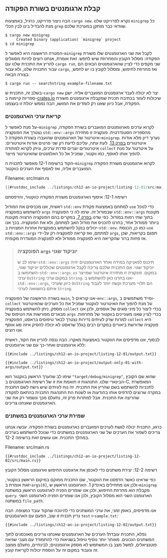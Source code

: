 ## קבלת ארגומנטים בשורת הפקודה

הבה ניצור פרוייקט, כרגיל, באמצעות `cargo new`. נקרא לפרוייקט שלנו `minigrep` כל מנת להבדיל בינו לבין הכלי `grep` שוודאי כבר מותקן במערכת שלכם.

```console
$ cargo new minigrep
     Created binary (application) `minigrep` project
$ cd minigrep
```

המטרה הראשונה היא לאפשר ל-`minigrep` לקבל את שני הארגומנטים שלו משורת הפקודה: מסלול הקובץ והמחרוזת שיש לחפש. זאת אומרת, אנחנו רוצים להיות מסוגלים להריץ את התכנית שלנו עם `cargo run`, שני מקפים כדי לציין שהארגומנטים הבאים הם עבור התכנית שלנו, ולא עבור `cargo`, ואז מחרוזת לחיפוש, ומסלול לקובץ בו יש לחפש, בצורה הבאה:

```console
$ cargo run -- searchstring example-filename.txt
```

בשלב זה, התכנית ש-`cargo new` יצר לא יכולה לעבד ארגומנטים המועברים אליה. ישנן ספריות קיימות ב-[crates.io](https://crates.io/) שיכולות לעזור בכתיבת תכנית שמקבלת ארגומנטים משורת הפקודה, אבל כיוון שאנו רק לומדים את המושג, הבה נממש יכולת זו בעצמנו.

### קריאת ערכי הארגומנטים

על מנת לאפשר ל-`minigrep` לקרוא ערכים מארגומנטים המועברים בשורת הפקודה, נצטרך את הפונקציה `std::env::args` מהספריה הסטנדרטית. פונקציה זו מחזירה איטרטור של הארגומנטים שהועברו בשורת הפקודה ל-`minigrep`. נערוך דיון מלא אודות איטרטורים [בפרק 13][ch13]<!-- ignore
-->. לעת עתה, עליכם לדעת רק שני פרטים אודות איטרטורים: איטרטורים יוצרים סדרת ערכים, וניתן לקרוא למתודה `collect` על איטרטור על מנת להפוך אותו לאוסף, כמו ווקטור, שמכיל אל כל האלמנטים שהאיטרטור מייצר.

הקוד ברשימה 12-1 מאפשר לתכנית ה-`minigrep` לקרוא ארגומנטים משורת הפקודה המועברים אליה, ואז לאסוף את הערכים כווקטור.

<span class="filename">Filename: src/main.rs</span>

```rust
{{#rustdoc_include ../listings/ch12-an-io-project/listing-12-01/src/main.rs}}
```

<span class="caption">רשימה 12-1: איסוף הארגומנטים משורת הפקודה כווקטור, והדפסתם</span>

ראשית, אנו מכניסים את המודול `std::env` למתחם באמצעות פקודת `use` כדי לנוכל להשתמש בפונקציה `args` שבמודול זה. שימו לה כי הפונקציה `std::env::args` מקוננת בתוך שתי רמות במודול. כפי שדנו [בפרק
7][ch7-idiomatic-use]<!-- ignore -->, במקרים בהם הפונקציה הרצויה מקוננת ביותר ממודול אחד, בחרנו להכניס את מודול האב למתחם, ולא את הפונקציה. בכך אנו יכולים בנקל להשתמש בפונקציות אחרות המצויות ב-`std::env`. כמו כן, הכנסת `use std::env::args` למתחם, ואז קריאה לפונקציה רק על-ידי `args`, תפגם בקריאות, שכן אז פחות ברור שהקריאה היא לפונקציה ממודול ולא לפונקציה המוגדרת מקומית.

> ### הפונקציה `args` יוניקוד שגוי
>
> שימו לב ש-`std::env::args` תיכנס לפאניקה במידה ואחד הארגומנטים יהיה יוניקוד שגוי. אם התכנית שלכם צריכה לקבל ארגומנטים שכוללים יוניקוד שגוי, השתמשו ב-`std::env::args_os` במקום. פונקציה זו מחזירה איטרטור שמייצר ערכי `OsString` במקום ערכי `String`. אנו בחרנו כאן להשתמש ב-`std::env::args`, כיוון שערכי `OsString` הם תלויי מערכת וקשה יותר לעבוד איתם בהשוואה לערכי `String`.

בשורה הראשונה של הפונקציה `main`, אנו קוראים ל-`env::args`, ומייד משתמשים ב-`collect` על מנת להפוך את האיטרטור לווקטור שמכיל את כל הערכים שהאיטרטור מספק. ניתן להשתמש בפונקציה `collect` בכדי ליצור כל מיני סוגים של אוספים, ולכן אנו מבארים מפורשות את הטיפוס של `args` בכדי לציין שאנו מעוניינים בווקטור של מחרוזות. למרות שרק לעיתים נדירות נצטרך לבאר טיפוסים בראסט, הפונקציה `collect` היא פונקציה שדורשת ביאורים במקרים רבים בגלל שראסט לא יכולה להסיק איזה סוג אוסף אנו רוצים.

לבסוף, אנו מדפיסים את הווקטור באמצעות מאקרו. הבה ננסה להריץ את הקוד, ראשית ללא ארגומנטים ואחר-כך עם שני ארגומנטים:

```console
{{#include ../listings/ch12-an-io-project/listing-12-01/output.txt}}
```

```console
{{#include ../listings/ch12-an-io-project/output-only-01-with-args/output.txt}}
```

שימו לב שהערך הראשון בווקטור הוא `"target/debug/minigrep"`, שהוא שם הקובץ הבינארי שלנו. התנהגות זו תואמת את זו של רשימת הארגומנטים ב-C, המאפשרת לתכניות להשתמש בשם שהריץ את התכנית.
זה נוח לעיתים שיש גישה לשם התכנית במקרה שרוצים להדפיס אותו בהודעות או לשנות הת התנהגות התכנית בהתאם לפקודה שהריצה את התכנית. אבל למתרות פרק זה, נתעלם מכך ונשמור רק את שני הארגומנטים שאנחנו צריכים.

### שמירת ערכי הארגומנטים במשתנים

כרגע, התכנית יכולה לגשת לערכים המועברים כארגומנטים בשורת הפקודה. עכשיו אנחנו צריכים לשמור את הערכים של שני הארגומנטים במשתנים כדי שנוכל להשתמש בערכים במהלך התכנית. אנו עושים זאת ברשימה 12-2.

<span class="filename">Filename: src/main.rs</span>

```rust,should_panic,noplayground
{{#rustdoc_include ../listings/ch12-an-io-project/listing-12-02/src/main.rs}}
```

<span class="caption">רשימה 12-2: יצירת משתנים כדי לאכסן את ארגומנט החיפוש וארגומנט מסלול הקובץ</span>

כפי שראינו כאשר הדפסנו את הווקטור, שם התכנית ממוקם במיקום הראשון בווקטור, זאת אומרת ב-`args[0]`, ולכן אנו מתחילים באינדק 1. הארגומנט הראשון ש-`minigrep` מקבלת הוא מחרוזת החיפוש, ולכן אנו שומרים הפניה לארגומנט הראשון במשתנה `query`. הארגומנט השני הוא מסלול הקובץ, ולכן אנו שומרים הפניה לארגומנט השני במשתנה `file_path`.

אנו מדפיסים, באופן זמני, את ערכי המשתנים כדי להיווכח שהקוד עובד כמצופה. הבה נריץ תכנית זו שוב, הפעם עם הארגומנטים `test` ו-`sample.txt`:

```console
{{#include ../listings/ch12-an-io-project/listing-12-02/output.txt}}
```

נפלא, התכנית עובדת! הערכים של הארגומנטים שאנחנו צריכים מאוכסנים לתוך המשתנים הנכונים. מאוחר יותר נוסיף טיפול בשגיאות כדי להתמודד עם מצבי שגיאה פוטנציאלים, למשל מצב בו המשתמש לא מספק ארגומנטים; לבינתיים, נתעלם ממצב זה ונעבוד במקום זה על הוספת יכולות לקריאת קובץ.

[ch13]: ch13-00-functional-features.html
[ch7-idiomatic-use]: ch07-04-bringing-paths-into-scope-with-the-use-keyword.html#creating-idiomatic-use-paths
